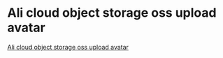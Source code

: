 # Ali cloud object storage oss upload avatar
[Ali cloud object storage oss upload avatar](https://aiwithcloud.com/2022/09/15/ali_cloud_object_storage_oss_upload_avatar/)